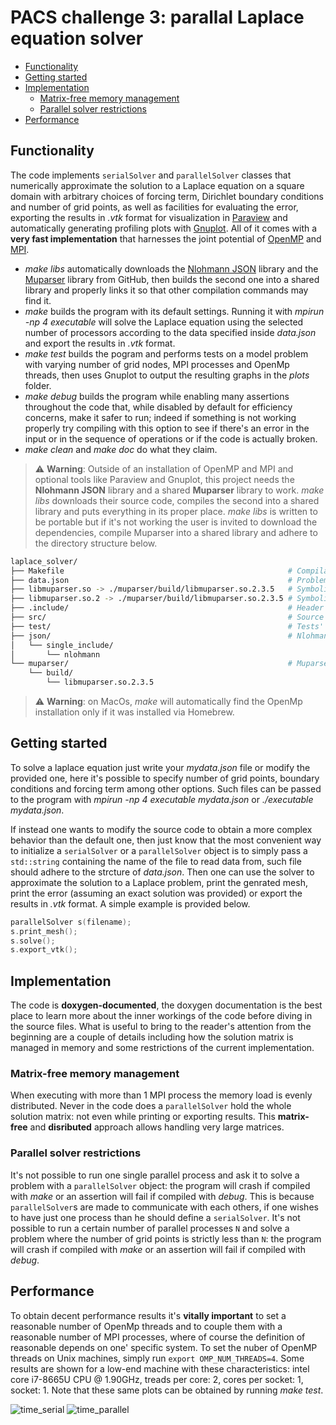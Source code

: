 # PACS challenge 3: parallal Laplace equation solver

- [Functionality](#functionality)
- [Getting started](#getting-started)
- [Implementation](#implementation)
  - [Matrix-free memory management](#matrix-free-memory-management)
  - [Parallel solver restrictions](#parallel-solver-restrictions) 
- [Performance](#performance)

## Functionality

The code implements `serialSolver` and `parallelSolver` classes that numerically approximate the solution to a Laplace equation on a square domain with arbitrary choices of forcing term, Dirichlet boundary conditions and number of grid points, as well as facilities for evaluating the error, exporting the results in _.vtk_ format for visualization in [Paraview][] and automatically generating profiling plots with [Gnuplot][]. All of it comes with a **very fast implementation** that harnesses the joint potential of [OpenMP][] and [MPI][].

- _make libs_ automatically downloads the [Nlohmann JSON][] library and the [Muparser][] library from GitHub, then builds the second one into a shared library and properly links it so that other compilation commands may find it.
- _make_ builds the program with its default settings. Running it with _mpirun -np 4 executable_ will solve the Laplace equation using the selected number of processors according to the data specified inside _data.json_ and export the results in _.vtk_ format.
- _make test_ builds the pogram and performs tests on a model problem with varying number of grid nodes, MPI processes and OpenMp threads, then uses Gnuplot to output the resulting graphs in the _plots_ folder.
- _make debug_ builds the program while enabling many assertions throughout the code that, while disabled by default for efficiency concerns, make it safer to run; indeed if something is not working properly try compiling with this option to see if there's an error in the input or in the sequence of operations or if the code is actually broken.
- _make clean_ and _make doc_ do what they claim.

> ⚠️ **Warning**: Outside of an installation of OpenMP and MPI and optional tools like Paraview and Gnuplot, this project needs the **Nlohmann JSON** library and a shared **Muparser** library to work. _make libs_ downloads their source code, compiles the second into a shared library and puts everything in its proper place. _make libs_ is written to be portable but if it's not working the user is invited to download the dependencies, compile Muparser into a shared library and adhere to the directory structure below.

```bash
laplace_solver/
├── Makefile                                                  # Compilation commands
├── data.json                                                 # Problem data
├── libmuparser.so -> ./muparser/build/libmuparser.so.2.3.5   # Symbolic link
├── libmuparser.so.2 -> ./muparser/build/libmuparser.so.2.3.5 # Symbolic link
├── .include/                                                 # Header files
├── src/                                                      # Source files
├── test/                                                     # Tests' header and source files
├── json/                                                     # Nlohmann JSON parsing library
│   └── single_include/
│       └── nlohmann
└── muparser/                                                 # Muparser library
    └── build/
        └── libmuparser.so.2.3.5
```

> ⚠️ **Warning**: on MacOs, _make_ will automatically find the OpenMp installation only if it was installed via Homebrew.

## Getting started
To solve a laplace equation just write your _mydata.json_ file or modify the provided one, here it's possible to specify number of grid points, boundary conditions and forcing term among other options. Such files can be passed to the program with _mpirun -np 4 executable mydata.json_ or _./executable mydata.json_.

If instead one wants to modify the source code to obtain a more complex behavior than the default one, then just know that the most convenient way to initialize a `serialSolver` or a `parallelSolver` object is to simply pass a `std::string` containing the name of the file to read data from, such file should adhere to the strcture of _data.json_. Then one can use the solver to approximate the solution to a Laplace problem, print the genrated mesh, print the error (assuming an exact solution was provided) or export the results in _.vtk_ format. A simple example is provided below.

```cpp
parallelSolver s(filename);
s.print_mesh();
s.solve();
s.export_vtk();
```

## Implementation
The code is **doxygen-documented**, the doxygen documentation is the best place to learn more about the inner workings of the code before diving in the source files. What is useful to bring to the reader's attention from the beginning are a couple of details including how the solution matrix is managed in memory and some restrictions of the current implementation. 

### Matrix-free memory management
When executing with more than 1 MPI process the memory load is evenly distributed. Never in the code does a `parallelSolver` hold the whole solution matrix: not even while printing or exporting results. This **matrix-free** and **disributed** approach allows handling very large matrices.

### Parallel solver restrictions
It's not possible to run one single parallel process and ask it to solve a problem with a `parallelSolver` object: the program will crash if compiled with _make_ or an assertion will fail if compiled with _debug_. This is because `parallelSolver`s are made to communicate with each others, if one wishes to have just one process than he should define a `serialSolver`.
It's not possible to run a certain number of parallel processes `N` and solve a problem where the number of grid points is strictly less than `N`: the program will crash if compiled with _make_ or an assertion will fail if compiled with _debug_.

## Performance
To obtain decent performance results it's **vitally important** to set a reasonable number of OpenMp threads and to couple them with a reasonable number of MPI processes, where of course the definition of reasonable depends on one' specific system. To set the nuber of OpenMP threads on Unix machines, simply run `export OMP_NUM_THREADS=4`.
Some results are shown for a low-end machine with these characteristics: intel core i7-8665U CPU @ 1.90GHz, treads per core: 2, cores per socket: 1, socket: 1. Note that these same plots can be obtained by running _make test_.

![time_serial](https://github.com/user-attachments/assets/ed8f9d60-fc7f-4282-94a7-ff6097896130)
![time_parallel](https://github.com/user-attachments/assets/852ff97e-c290-4262-9fc2-5d51a9159e2b)

[Paraview]: https://www.paraview.org/
[Gnuplot]: https://en.wikipedia.org/wiki/Gnuplot
[OpenMP]: https://www.openmp.org/
[MPI]: https://en.wikipedia.org/wiki/Message_Passing_Interface
[Muparser]: https://beltoforion.de/en/muparser/
[Nlohmann JSON]: https://github.com/nlohmann/json
